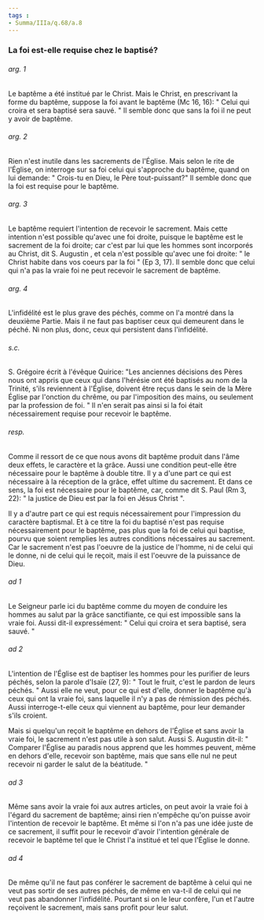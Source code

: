 ```yaml
---
tags : 
- Summa/IIIa/q.68/a.8
---
```


### La foi est-elle requise chez le baptisé?

###### arg. 1
Le baptême a été institué par le Christ. Mais le Christ, en prescrivant la forme du baptême, suppose la foi avant le baptême (Mc 16, 16): " Celui qui croira et sera baptisé sera sauvé. " Il semble donc que sans la foi il ne peut y avoir de baptême. 

###### arg. 2
Rien n'est inutile dans les sacrements de l'Église. Mais selon le rite de l'Église, on interroge sur sa foi celui qui s'approche du baptême, quand on lui demande: " Crois-tu en Dieu, le Père tout-puissant?" Il semble donc que la foi est requise pour le baptême. 

###### arg. 3
Le baptême requiert l'intention de recevoir le sacrement. Mais cette intention n'est possible qu'avec une foi droite, puisque le baptême est le sacrement de la foi droite; car c'est par lui que les hommes sont incorporés au Christ, dit S. Augustin , et cela n'est possible qu'avec une foi droite: " le Christ habite dans vos coeurs par la foi " (Ep 3, 17). Il semble donc que celui qui n'a pas la vraie foi ne peut recevoir le sacrement de baptême. 

###### arg. 4
L'infidélité est le plus grave des péchés, comme on l'a montré dans la deuxième Partie. Mais il ne faut pas baptiser ceux qui demeurent dans le péché. Ni non plus, donc, ceux qui persistent dans l'infidélité. 

###### s.c.
S. Grégoire écrit à l'évêque Quirice: "Les anciennes décisions des Pères nous ont appris que ceux qui dans l'hérésie ont été baptisés au nom de la Trinité, s'ils reviennent à l'Église, doivent être reçus dans le sein de la Mère Église par l'onction du chrême, ou par l'imposition des mains, ou seulement par la profession de foi. " Il n'en serait pas ainsi si la foi était nécessairement requise pour recevoir le baptême. 

###### resp.
Comme il ressort de ce que nous avons dit baptême produit dans l'âme deux effets, le caractère et la grâce. Aussi une condition peut-elle être nécessaire pour le baptême à double titre. Il y a d'une part ce qui est nécessaire à la réception de la grâce, effet ultime du sacrement. Et dans ce sens, la foi est nécessaire pour le baptême, car, comme dit S. Paul (Rm 3, 22): " la justice de Dieu est par la foi en Jésus Christ ". 

Il y a d'autre part ce qui est requis nécessairement pour l'impression du caractère baptismal. Et à ce titre la foi du baptisé n'est pas requise nécessairement pour le baptême, pas plus que la foi de celui qui baptise, pourvu que soient remplies les autres conditions nécessaires au sacrement. Car le sacrement n'est pas l'oeuvre de la justice de l'homme, ni de celui qui le donne, ni de celui qui le reçoit, mais il est l'oeuvre de la puissance de Dieu. 

###### ad 1
Le Seigneur parle ici du baptême comme du moyen de conduire les hommes au salut par la grâce sanctifiante, ce qui est impossible sans la vraie foi. Aussi dit-il expressément: " Celui qui croira et sera baptisé, sera sauvé. " 

###### ad 2
L'intention de l'Église est de baptiser les hommes pour les purifier de leurs péchés, selon la parole d'Isaïe (27, 9): " Tout le fruit, c'est le pardon de leurs péchés. " Aussi elle ne veut, pour ce qui est d'elle, donner le baptême qu'à ceux qui ont la vraie foi, sans laquelle il n'y a pas de rémission des péchés. Aussi interroge-t-elle ceux qui viennent au baptême, pour leur demander s'ils croient. 

Mais si quelqu'un reçoit le baptême en dehors de l'Église et sans avoir la vraie foi, le sacrement n'est pas utile à son salut. Aussi S. Augustin dit-il: " Comparer l'Église au paradis nous apprend que les hommes peuvent, même en dehors d'elle, recevoir son baptême, mais que sans elle nul ne peut recevoir ni garder le salut de la béatitude. " 

###### ad 3
Même sans avoir la vraie foi aux autres articles, on peut avoir la vraie foi à l'égard du sacrement de baptême; ainsi rien n'empêche qu'on puisse avoir l'intention de recevoir le baptême. Et même si l'on n'a pas une idée juste de ce sacrement, il suffit pour le recevoir d'avoir l'intention générale de recevoir le baptême tel que le Christ l'a institué et tel que l'Église le donne. 

###### ad 4
De même qu'il ne faut pas conférer le sacrement de baptême à celui qui ne veut pas sortir de ses autres péchés, de même en va-t-il de celui qui ne veut pas abandonner l'infidélité. Pourtant si on le leur confère, l'un et l'autre reçoivent le sacrement, mais sans profit pour leur salut. 

